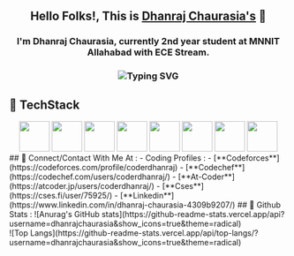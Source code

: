 ## <p align="center"> Hello Folks!, This is [**Dhanraj Chaurasia's**](https://dhanrajchaurasia.github.io/) :wave: </p>
### <p align="center"> I'm Dhanraj Chaurasia, currently 2nd year student at MNNIT Allahabad with ECE Stream. </p>
### <p align="center"> ![Typing SVG](https://readme-typing-svg.herokuapp.com?font=Roboto&color=%23FFF03C&size=25&center=true&vCenter=true&width=850&height=30&lines=An+enthusiast+frontend+web+developer.;A+competitive+programmer+(coder).+;Enthusiast+to+learn+new+skills.;A+quick+learner+to+develop+new+skills.) </p>
## :star2: TechStack
<div align="center"><img width="55" src="https://raw.githubusercontent.com/gilbarbara/logos/master/logos/angular-icon.svg"/>
  <img width="55" src="https://raw.githubusercontent.com/gilbarbara/logos/master/logos/bootstrap.svg"/>
  <img width="55" src="https://raw.githubusercontent.com/gilbarbara/logos/master/logos/eslint.svg"/>
  <img width="55" src="https://raw.githubusercontent.com/gilbarbara/logos/master/logos/jasmine.svg"/>
  <img width="55" src="https://raw.githubusercontent.com/gilbarbara/logos/master/logos/javascript.svg"/>
  <img width="55" src="https://raw.githubusercontent.com/gilbarbara/logos/master/logos/karma.svg"/>
  <img width="55" src="https://raw.githubusercontent.com/gilbarbara/logos/master/logos/protactor.svg"/>
  <img width="55" src="https://raw.githubusercontent.com/gilbarbara/logos/master/logos/typescript-icon.svg"/>
</div>
## 🌟 Connect/Contact With Me At : 
- Coding Profiles : 
  - [**Codeforces**](https://codeforces.com/profile/coderdhanraj)
  - [**Codechef**](https://codechef.com/users/coderdhanraj/)
  - [**At-Coder**](https://atcoder.jp/users/coderdhanraj/)
  - [**Cses**](https://cses.fi/user/75925/)
- [**Linkedin**](https://www.linkedin.com/in/dhanraj-chaurasia-4309b9207/)
## 🌟 Github Stats : 
![Anurag's GitHub stats](https://github-readme-stats.vercel.app/api?username=dhanrajchaurasia&show_icons=true&theme=radical)</br>                   
![Top Langs](https://github-readme-stats.vercel.app/api/top-langs/?username=dhanrajchaurasia&show_icons=true&theme=radical) 
